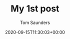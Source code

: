 ---
title: "My 1st post"
date: 2020-09-15T11:30:03+00:00
tags: ["first"]
author: "Tom Saunders"
draft: false
hidemeta: false
comments: false
cover:
    image: "<image path/url>" # image path/url
    alt: "<alt text>" # alt text
    caption: "<text>" # display caption under cover
    relative: false # when using page bundles set this to true
    hidden: true # only hide on current single page
---